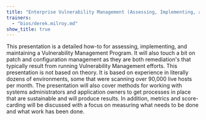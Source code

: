 ```yaml
---
title: "Enterprise Vulnerability Management (Assessing, Implementing, and Maintaining)"
trainers:
  - "bios/derek.milroy.md"
show_title: true
---
```

This presentation is a detailed how-to for assessing, implementing, and maintaining a Vulnerability Management Program. It will also touch a bit on patch and configuration management as they are both remediation's that typically result from running Vulnerability Management efforts. This presentation is not based on theory. It is based on experience in literally dozens of environments, some that were scanning over 90,000 live hosts per month. The presentation will also cover methods for working with systems administrators and application owners to get processes in place that are sustainable and will produce results. In addition, metrics and score-carding will be discussed with a focus on measuring what needs to be done and what work has been done.